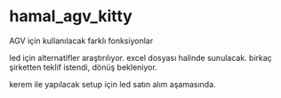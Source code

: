 # hamal_agv_kitty
AGV için kullanılacak farklı fonksiyonlar

led için alternatifler araştırılıyor. excel dosyası halinde sunulacak. birkaç şirketten teklif istendi, dönüş bekleniyor.

kerem ile yapılacak setup için led satın alım aşamasında.
